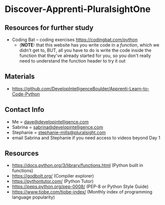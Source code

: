 # Discover-Apprenti-PluralsightOne

## Resources for further study
* Coding Bat – coding exercises https://codingbat.com/python
  * (**NOTE:** that this website has you write code in a *function*, which we didn't get to, BUT, all you have to do is write the code inside the function that they've already started for you, so you don't really need to understand the function header to try it out

## Materials
* https://github.com/DevelopIntelligenceBoulder/Apprenti-Learn-to-Code-Python
  
## Contact Info
* Me = dave@developintelligence.com
* Sabrina = sabrina@developintelligence.com 
* Stephanie = stephanie-mills@pluralsight.com
* email Sabrina and Stephanie if you need access to videos beyond Day 1

## Resources
* https://docs.python.org/3/library/functions.html (Python built in functions)
* https://godbolt.org/ (Compiler explorer)
* https://pythontutor.com/ (Python Tutor)
* https://peps.python.org/pep-0008/ (PEP-8 or Python Style Guide)
* https://www.tiobe.com/tiobe-index/ (Monthly index of programming language popularity)
